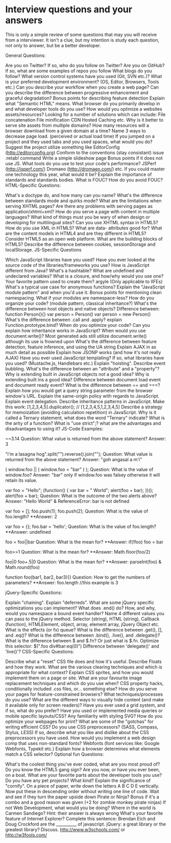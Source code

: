# Interview questions and your answers

This is only a simple review of some questions that may you will receive from a interviewer. It isn't a clue, but my intention is study each question, not only to answer, but be a better developer.

General Questions:

Are you on Twitter?
If so, who do you follow on Twitter?
Are you on GitHub?
If so, what are some examples of repos you follow
What blogs do you follow?
What version control systems have you used (Git, SVN etc.)?
What is your preferred development environment? (OS, Editor, Browsers, Tools etc.)
Can you describe your workflow when you create a web page?
Can you describe the difference between progressive enhancement and graceful degradation?
Bonus points for describing feature detection
Explain what "Semantic HTML" means.
What browser do you primarily develop in and what developer tools do you use?
How would you optimize a websites assets/resources?
Looking for a number of solutions which can include:
File concatenation
File minification
CDN Hosted
Caching
etc.
Why is it better to serve site assets from multiple domains?
How many resources will a browser download from a given domain at a time?
Name 3 ways to decrease page load. (perceived or actual load time)
If you jumped on a project and they used tabs and you used spaces, what would you do?
Suggest the project utilize something like EditorConfig (http://editorconfig.org)
Conform to the conventions (stay consistant)
issue :retab! command
Write a simple slideshow page
Bonus points if it does not use JS.
What tools do you use to test your code's performance?
JSPerf (http://jsperf.com/)
Dromaeo (http://dromaeo.com/)
etc.
If you could master one technology this year, what would it be?
Explain the importance of standards and standards bodies.
What is FOUC? How do you avoid FOUC?
HTML-Specific Questions:

What's a doctype do, and how many can you name?
What's the difference between standards mode and quirks mode?
What are the limitations when serving XHTML pages?
Are there any problems with serving pages as application/xhtml+xml?
How do you serve a page with content in multiple languages?
What kind of things must you be wary of when design or developing for multilingual sites?
Can you use XHTML syntax in HTML5?
How do you use XML in HTML5?
What are data- attributes good for?
What are the content models in HTML4 and are they different in HTML5?
Consider HTML5 as an open web platform. What are the building blocks of HTML5?
Describe the difference between cookies, sessionStorage and localStorage.
JS-Specific Questions

Which JavaScript libraries have you used?
Have you ever looked at the source code of the libraries/frameworks you use?
How is JavaScript different from Java?
What's a hashtable?
What are undefined and undeclared variables?
What is a closure, and how/why would you use one?
Your favorite pattern used to create them? argyle (Only applicable to IIFEs)
What's a typical use case for anonymous functions?
Explain the "JavaScript module pattern" and when you'd use it.
Bonus points for mentioning clean namespacing.
What if your modules are namespace-less?
How do you organize your code? (module pattern, classical inheritance?)
What's the difference between host objects and native objects?
Difference between:
function Person(){} var person = Person() var person = new Person()
What's the difference between .call and .apply?
explain Function.prototype.bind?
When do you optimize your code?
Can you explain how inheritance works in JavaScript?
When would you use document.write()?
Most generated ads still utilize document.write() although its use is frowned upon
What's the difference between feature detection, feature inference, and using the UA string
Explain AJAX in as much detail as possible
Explain how JSONP works (and how it's not really AJAX)
Have you ever used JavaScript templating?
If so, what libraries have you used? (Mustache.js, Handlebars etc.)
Explain "hoisting".
Describe event bubbling.
What's the difference between an "attribute" and a "property"?
Why is extending built in JavaScript objects not a good idea?
Why is extending built ins a good idea?
Difference between document load event and document ready event?
What is the difference between == and ===?
Explain how you would get a query string parameter from the browser window's URL.
Explain the same-origin policy with regards to JavaScript.
Explain event delegation.
Describe inheritance patterns in JavaScript.
Make this work:
[1,2,3,4,5].duplicator(); // [1,2,3,4,5,1,2,3,4,5]
Describe a strategy for memoization (avoiding calculation repetition) in JavaScript.
Why is it called a Ternary statement, what does the word "Ternary" indicate?
What is the arity of a function?
What is "use strict";? what are the advantages and disadvantages to using it?
JS-Code Examples:

~~3.14
Question: What value is returned from the above statement? Answer: 3

"i'm a lasagna hog".split("").reverse().join("");
Question: What value is returned from the above statement? Answer: "goh angasal a m'i"

( window.foo || ( window.foo = "bar" ) );
Question: What is the value of window.foo? Answer: "bar" only if window.foo was falsey otherwise it will retain its value.

var foo = "Hello"; (function() { var bar = " World"; alert(foo + bar); })(); alert(foo + bar);
Question: What is the outcome of the two alerts above? Answer: "Hello World" & ReferenceError: bar is not defined

var foo = [];
foo.push(1);
foo.push(2);
Question: What is the value of foo.length? **Answer: 2

var foo = {};
foo.bar = 'hello';
Question: What is the value of foo.length? **Answer: undefined

foo = foo||bar
Question: What is the mean for? **Answer: if(!foo) foo = bar

foo>>1
Question: What is the mean for? **Answer: Math.floor(foo/2)

foo|0
foo+.5|0
Question: What is the mean for? **Answer: parseInt(foo) & Math.round(foo)

function foo(bar1, bar2, bar3){}
Question: How to get the numbers of parameters? **Answer: foo.length //this example is 3

jQuery-Specific Questions:

Explain "chaining".
Explain "deferreds".
What are some jQuery specific optimizations you can implement?
What does .end() do?
How, and why, would you namespace a bound event handler?
Name 4 different values you can pass to the jQuery method.
Selector (string), HTML (string), Callback (function), HTMLElement, object, array, element array, jQuery Object etc.
What is the effects (or fx) queue?
What is the difference between .get(), [], and .eq()?
What is the difference between .bind(), .live(), and .delegate()?
What is the difference between $ and $.fn? Or just what is $.fn.
Optimize this selector:
$(".foo div#bar:eq(0)")
Difference between 'delegate()' and 'live()'?
CSS-Specific Questions:

Describe what a "reset" CSS file does and how it's useful.
Describe Floats and how they work.
What are the various clearing techniques and which is appropriate for what context?
Explain CSS sprites, and how you would implement them on a page or site.
What are your favourite image replacement techniques and which do you use when?
CSS property hacks, conditionally included .css files, or... something else?
How do you serve your pages for feature-constrained browsers?
What techniques/processes do you use?
What are the different ways to visually hide content (and make it available only for screen readers)?
Have you ever used a grid system, and if so, what do you prefer?
Have you used or implemented media queries or mobile specific layouts/CSS?
Any familiarity with styling SVG?
How do you optimize your webpages for print?
What are some of the "gotchas" for writing efficient CSS?
Do you use CSS preprocessors? (SASS, Compass, Stylus, LESS)
If so, describe what you like and dislike about the CSS preprocessors you have used.
How would you implement a web design comp that uses non-standard fonts?
Webfonts (font services like: Google Webfonts, Typekit etc.)
Explain how a browser determines what elements match a CSS selector?
Optional fun Questions:

What's the coolest thing you've ever coded, what are you most proud of?
Do you know the HTML5 gang sign?
Are you now, or have you ever been, on a boat.
What are your favorite parts about the developer tools you use?
Do you have any pet projects? What kind?
Explain the significance of "cornify".
On a piece of paper, write down the letters A B C D E vertically. Now put these in descending order without writing one line of code.
Wait and see if they turn the paper upside down
Pirate or Ninja?
Bonus if it's a combo and a good reason was given (+2 for zombie monkey pirate ninjas)
If not Web Development, what would you be doing?
Where in the world is Carmen Sandiego?
Hint: their answer is always wrong
What's your favorite feature of Internet Explorer?
Complete this sentence: Brendan Eich and Doug Crockford are the __________ of javascript.
jQuery: a great library or the greatest library? Discuss.
http://www.w3schools.com/ or http://w3fools.com/
